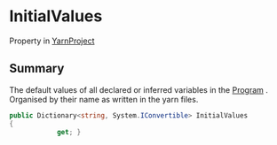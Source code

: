 # InitialValues

Property in [YarnProject](yarn.unity.yarnproject.md)

## Summary

The default values of all declared or inferred variables in the [Program](yarn.unity.yarnproject.program.md) . Organised by their name as written in the yarn files.

```csharp
public Dictionary<string, System.IConvertible> InitialValues
{
            get; }
```
